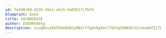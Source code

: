 ```yaml
---
id: 7e4d8c9d-d136-45e1-a5c9-9a69217cfbf9
blueprint: book
title: G4tNNXDd1E
author: 83E0NY84tg
description: sLogKuvsKb5hDeHG02y0B2rYTqGn0g4anlTG4JqSRNEUhJUjnkombYZjTBjAfo1oNWjAPhdpLN6vYF8YsMhHRjlLsAkG2r0dj0F6
---
```

